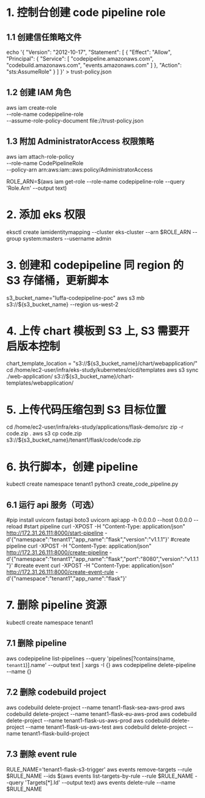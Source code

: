 # 1. 控制台创建 code pipeline role
## 1.1 创建信任策略文件
echo '{
    "Version": "2012-10-17",
    "Statement": [
        {
            "Effect": "Allow",
            "Principal": {
                "Service": [
                    "codepipeline.amazonaws.com",
                    "codebuild.amazonaws.com",
                    "events.amazonaws.com"
                ]
            },
            "Action": "sts:AssumeRole"
        }
    ]
}' > trust-policy.json

## 1.2 创建 IAM 角色
aws iam create-role \
    --role-name codepipeline-role \
    --assume-role-policy-document file://trust-policy.json

## 1.3 附加 AdministratorAccess 权限策略
aws iam attach-role-policy \
    --role-name CodePipelineRole \
    --policy-arn arn:aws:iam::aws:policy/AdministratorAccess

ROLE_ARN=$(aws iam get-role --role-name codepipeline-role --query 'Role.Arn' --output text)

# 2. 添加 eks 权限
eksctl create iamidentitymapping --cluster eks-cluster --arn $ROLE_ARN --group system:masters --username admin

# 3. 创建和 codepipeline 同 region 的 S3 存储桶，更新脚本
s3_bucket_name="luffa-codepipeline-poc"
aws s3 mb s3://${s3_bucket_name} --region us-west-2

# 4. 上传 chart 模板到 S3 上, S3 需要开启版本控制

chart_template_location = "s3://${s3_bucket_name}/chart/webapplication/"
cd /home/ec2-user/infra/eks-study/kubernetes/cicd/templates
aws s3 sync ./web-application/ s3://${s3_bucket_name}/chart-templates/webapplication/

# 5. 上传代码压缩包到 S3 目标位置
cd /home/ec2-user/infra/eks-study/applications/flask-demo/src
zip -r code.zip .
aws s3 cp code.zip s3://${s3_bucket_name}/tenant1/flask/code/code.zip

# 6. 执行脚本，创建 pipeline
kubectl create namespace tenant1
python3 create_code_pipeline.py

## 6.1 运行 api 服务（可选）
#pip install uvicorn fastapi boto3
uvicorn api:app -h 0.0.0.0 --host 0.0.0.0 --reload
#start pipeline
curl -XPOST -H "Content-Type: application/json" http://172.31.26.111:8000/start-pipeline -d'{"namespace":"tenant1","app_name":"flask","version":"v1.1.1"}'
#create pipeline 
curl -XPOST -H "Content-Type: application/json" http://172.31.26.111:8000/create-pipeline -d'{"namespace":"tenant1","app_name":"flask","port":"8080","version":"v1.1.1"}'
#create event 
curl -XPOST -H "Content-Type: application/json" http://172.31.26.111:8000/create-event-rule -d'{"namespace":"tenant1","app_name":"flask"}'

# 7. 删除 pipeline 资源
kubectl create namespace tenant1
## 7.1 删除 pipeline
aws codepipeline list-pipelines --query 'pipelines[?contains(name, `tenant1`)].name' --output text | xargs -I {} aws codepipeline delete-pipeline --name {}
## 7.2 删除 codebuild project
aws codebuild delete-project --name tenant1-flask-sea-aws-prod
aws codebuild delete-project --name tenant1-flask-eu-aws-prod
aws codebuild delete-project --name tenant1-flask-us-aws-prod
aws codebuild delete-project --name tenant1-flask-us-aws-test
aws codebuild delete-project --name tenant1-flask-build-project
## 7.3 删除 event rule
RULE_NAME='tenant1-flask-s3-trigger'
aws events remove-targets --rule $RULE_NAME --ids $(aws events list-targets-by-rule --rule $RULE_NAME --query 'Targets[*].Id' --output text)
aws events delete-rule --name $RULE_NAME